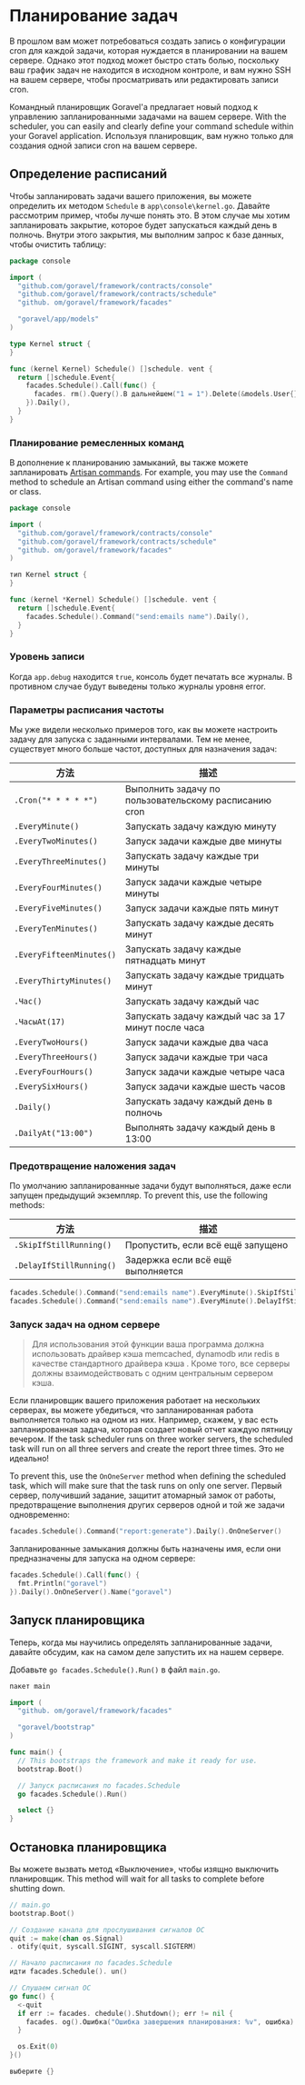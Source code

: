 # Планирование задач

В прошлом вам может потребоваться создать запись о конфигурации cron для каждой задачи, которая нуждается в планировании на вашем сервере.
Однако этот подход может быстро стать болью, поскольку ваш график задач не находится в исходном контроле, и вам нужно SSH
на вашем сервере, чтобы просматривать или редактировать записи cron.

Командный планировщик Goravel'а предлагает новый подход к управлению запланированными задачами на вашем сервере. With the scheduler, you
can easily and clearly define your command schedule within your Goravel application. Используя планировщик, вам нужно только
для создания одной записи cron на вашем сервере.

## Определение расписаний

Чтобы запланировать задачи вашего приложения, вы можете определить их методом `Schedule` в `app\console\kernel.go`. Давайте
рассмотрим пример, чтобы лучше понять это. В этом случае мы хотим запланировать закрытие, которое будет запускаться каждый день в
полночь. Внутри этого закрытия, мы выполним запрос к базе данных, чтобы очистить таблицу:

```go
package console

import (
  "github.com/goravel/framework/contracts/console"
  "github.com/goravel/framework/contracts/schedule"
  "github. om/goravel/framework/facades"

  "goravel/app/models"
)

type Kernel struct {
}

func (kernel Kernel) Schedule() []schedule. vent {
  return []schedule.Event{
    facades.Schedule().Call(func() {
      facades. rm().Query().В дальнейшем("1 = 1").Delete(&models.User{})
    }).Daily(),
  }
}
```

### Планирование ремесленных команд

В дополнение к планированию замыканий, вы также можете запланировать [Artisan commands](./artisan). For example, you may
use the `Command` method to schedule an Artisan command using either the command's name or class.

```go
package console

import (
  "github.com/goravel/framework/contracts/console"
  "github.com/goravel/framework/contracts/schedule"
  "github. om/goravel/framework/facades"
)

тип Kernel struct {
}

func (kernel *Kernel) Schedule() []schedule. vent {
  return []schedule.Event{
    facades.Schedule().Command("send:emails name").Daily(),
  }
}
```

### Уровень записи

Когда `app.debug` находится `true`, консоль будет печатать все журналы. В противном случае будут выведены только журналы уровня error.

### Параметры расписания частоты

Мы уже видели несколько примеров того, как вы можете настроить задачу для запуска с заданными интервалами. Тем не менее, существует много
больше частот, доступных для назначения задач:

| 方法                       | 描述                                                    |
| ------------------------ | ----------------------------------------------------- |
| `.Cron("* * * * *")`     | Выполнить задачу по пользовательскому расписанию cron |
| `.EveryMinute()`         | Запускать задачу каждую минуту                        |
| `.EveryTwoMinutes()`     | Запуск задачи каждые две минуты                       |
| `.EveryThreeMinutes()`   | Запускать задачу каждые три минуты                    |
| `.EveryFourMinutes()`    | Запуск задачи каждые четыре минуты                    |
| `.EveryFiveMinutes()`    | Запуск задачи каждые пять минут                       |
| `.EveryTenMinutes()`     | Запускать задачу каждые десять минут                  |
| `.EveryFifteenMinutes()` | Запускать задачу каждые пятнадцать минут              |
| `.EveryThirtyMinutes()`  | Запускать задачу каждые тридцать минут                |
| `.Час()`                 | Запускать задачу каждый час                           |
| `.ЧасыAt(17)`            | Запускать задачу каждый час за 17 минут после часа    |
| `.EveryTwoHours()`       | Запуск задачи каждые два часа                         |
| `.EveryThreeHours()`     | Запуск задачи каждые три часа                         |
| `.EveryFourHours()`      | Запуск задачи каждые четыре часа                      |
| `.EverySixHours()`       | Запуск задачи каждые шесть часов                      |
| `.Daily()`               | Запускать задачу каждый день в полночь                |
| `.DailyAt("13:00")`      | Выполнять задачу каждый день в 13:00  |

### Предотвращение наложения задач

По умолчанию запланированные задачи будут выполняться, даже если запущен предыдущий экземпляр. To prevent this, use the
following methods:

| 方法                       | 描述                                |
| ------------------------ | --------------------------------- |
| `.SkipIfStillRunning()`  | Пропустить, если всё ещё запущено |
| `.DelayIfStillRunning()` | Задержка если всё ещё выполняется |

```go
facades.Schedule().Command("send:emails name").EveryMinute().SkipIfStillRunning()
facades.Schedule().Command("send:emails name").EveryMinute().DelayIfStillRunning()
```

### Запуск задач на одном сервере

> Для использования этой функции ваша программа должна использовать драйвер кэша memcached, dynamodb или redis в качестве стандартного драйвера кэша
> . Кроме того, все серверы должны взаимодействовать с одним центральным сервером кэша.

Если планировщик вашего приложения работает на нескольких серверах, вы можете убедиться, что запланированная работа выполняется только на одном из
них. Например, скажем, у вас есть запланированная задача, которая создает новый отчет каждую пятницу вечером. If the task
scheduler runs on three worker servers, the scheduled task will run on all three servers and create the report three
times. Это не идеально!

To prevent this, use the `OnOneServer` method when defining the scheduled task, which will make sure that the task runs
on only one server. Первый сервер, получивший задание, защитит атомарный замок от работы, предотвращение выполнения других серверов
одной и той же задачи одновременно:

```go
facades.Schedule().Command("report:generate").Daily().OnOneServer()
```

Запланированные замыкания должны быть назначены имя, если они предназначены для запуска на одном сервере:

```go
facades.Schedule().Call(func() {
  fmt.Println("goravel")
}).Daily().OnOneServer().Name("goravel")
```

## Запуск планировщика

Теперь, когда мы научились определять запланированные задачи, давайте обсудим, как на самом деле запустить их на нашем сервере.

Добавьте `go facades.Schedule().Run()` в файл `main.go`.

```go
пакет main

import (
  "github. om/goravel/framework/facades"

  "goravel/bootstrap"
)

func main() {
  // This bootstraps the framework and make it ready for use.
  bootstrap.Boot()

  // Запуск расписания по facades.Schedule
  go facades.Schedule().Run()

  select {}
}
```

## Остановка планировщика

Вы можете вызвать метод «Выключение», чтобы изящно выключить планировщик. This method will wait for all tasks to
complete before shutting down.

```go
// main.go
bootstrap.Boot()

// Создание канала для прослушивания сигналов ОС
quit := make(chan os.Signal)
. otify(quit, syscall.SIGINT, syscall.SIGTERM)

// Начало расписания по facades.Schedule
идти facades.Schedule(). un()

// Слушаем сигнал ОС
go func() {
  <-quit
  if err := facades. chedule().Shutdown(); err != nil {
    facades. og().Ошибка("Ошибка завершения планирования: %v", ошибка)
  }

  os.Exit(0)
}()

выберите {}
```
